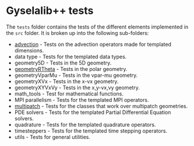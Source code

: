 # Gyselalib++ tests

The `tests` folder contains the tests of the different elements implemented in the `src` folder. 
It is broken up into the following sub-folders:

 - [advection](./advection/README.md) - Tests on the advection operators made for templated dimensions. 
 - data type - Tests for the templated data types.
 - geometry5D - Tests in the 5D geometry.
 - [geometryRTheta](./geometryRTheta/README.md) - Tests in the polar geometry.
 - geometryVparMu - Tests in the vpar-mu geometry.
 - geometryXVx - Tests in the x-vx geometry.
 - geometryXYVxVy - Tests in the x,y-vx,vy geometry.
 - math\_tools - Test for mathematical functions.
 - MPI parallelism - Tests for the templated MPI operators.
 - [multipatch](./multipatch/README.md) - Tests for the classes that work over multipatch geometries.
 - PDE solvers - Tests for the templated Partial Differential Equation solvers.
 - quadrature - Tests for the templated quadrature operators.
 - timesteppers - Tests for the templated time stepping operators.
 - utils - Tests for general utilities.

